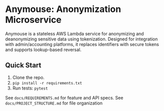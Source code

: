 # Anymouse: Anonymization Microservice

Anymouse is a stateless AWS Lambda service for anonymizing and deanonymizing sensitive data using tokenization. Designed for integration with admin/accounting platforms, it replaces identifiers with secure tokens and supports lookup-based reversal.

## Quick Start

1. Clone the repo.
2. `pip install -r requirements.txt`
3. Run tests: `pytest`

See `docs/REQUIREMENTS.md` for feature and API specs.
See `docs/PROJECT_STRUCTURE.md` for file organization

